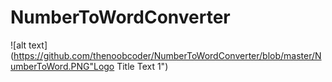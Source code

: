 # NumberToWordConverter


![alt text](https://github.com/thenoobcoder/NumberToWordConverter/blob/master/NumberToWord.PNG"Logo Title Text 1")

